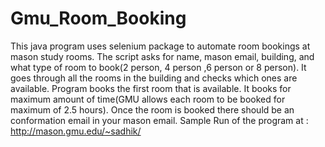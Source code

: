 # Gmu_Room_Booking

This java program uses selenium package to automate room bookings at mason study rooms. The script asks for name, mason email, building, and what type of room to book(2 person, 4 person ,6 person or 8 person). It goes through all the rooms in the building and checks which ones are available. Program books the first room that is available. It books for maximum amount of time(GMU allows each room to be booked for maximum of 2.5 hours). Once the room is booked there should be an conformation email in your mason email. 
Sample Run of the program at : http://mason.gmu.edu/~sadhik/

